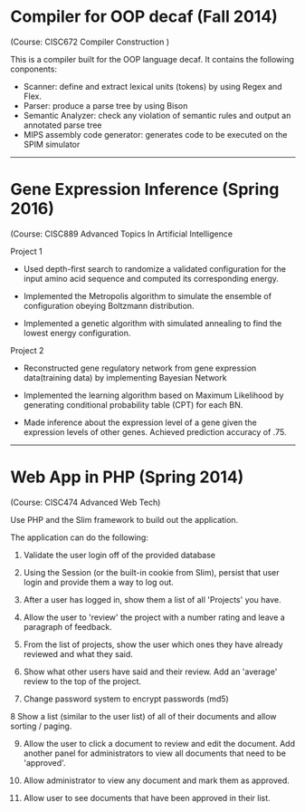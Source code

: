 # Compiler for OOP decaf (Fall 2014)
(Course: CISC672 Compiler Construction )

This is a compiler built for the OOP language decaf. It contains the following conponents:

- Scanner: define and extract lexical units (tokens) by using Regex and Flex.
- Parser: produce a parse tree by using Bison
- Semantic Analyzer: check any violation of semantic rules and output an annotated parse tree
- MIPS assembly code generator: generates code to be executed on the SPIM simulator


-------------------------------------------------------------------------------------------------------------------------
# Gene Expression Inference (Spring 2016)
(Course: CISC889 Advanced Topics In Artificial Intelligence

Project 1
 
- Used depth-first search to randomize a validated configuration for the input amino acid sequence and computed its corresponding energy.
 
- Implemented the Metropolis algorithm to simulate the ensemble of configuration obeying Boltzmann distribution.
 
- Implemented a genetic algorithm with simulated annealing to find the lowest energy configuration.
 
Project 2
 
- Reconstructed gene regulatory network from gene expression data(training data) by implementing Bayesian Network
 
- Implemented the learning algorithm based on Maximum Likelihood by generating conditional probability table (CPT) for each BN.
 
- Made inference about the expression level of a gene given the expression levels of other genes. Achieved prediction accuracy of .75.

-------------------------------------------------------------------------------------------------------------------------
# Web App in PHP (Spring 2014)
(Course: CISC474 Advanced Web Tech)

Use PHP and the Slim framework to build out the application. 

The application can do the following:

1. Validate the user login off of the provided database

2. Using the Session (or the built-in cookie from Slim), persist that user login and provide them a way to log out.

3. After a user has logged in, show them a list of all 'Projects' you have.

4. Allow the user to 'review' the project with a number rating and leave a paragraph of feedback.

5. From the list of projects, show the user which ones they have already reviewed and what they said.

6. Show what other users have said and their review. Add an 'average' review to the top of the project.

7. Change password system to encrypt passwords (md5)

8 Show a list (similar to the user list) of all of their documents and allow sorting / paging.

9. Allow the user to click a document to review and edit the document.
Add another panel for administrators to view all documents that need to be 'approved'.

10. Allow administrator to view any document and mark them as approved.

11. Allow user to see documents that have been approved in their list.
